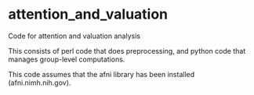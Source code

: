 attention_and_valuation
=======================

Code for attention and valuation analysis

This consists of perl code that does preprocessing, and python code that manages group-level computations.

This code assumes that the afni library has been installed (afni.nimh.nih.gov).

